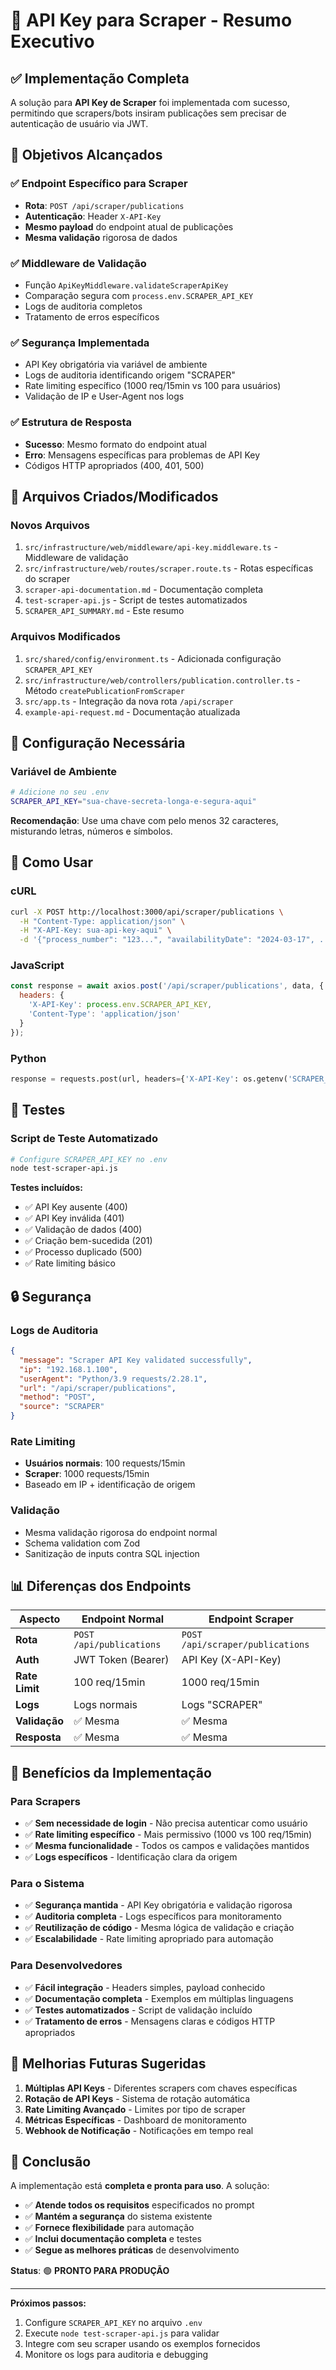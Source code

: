 # 🤖 API Key para Scraper - Resumo Executivo

## ✅ Implementação Completa

A solução para **API Key de Scraper** foi implementada com sucesso, permitindo que scrapers/bots insiram publicações sem precisar de autenticação de usuário via JWT.

## 🎯 Objetivos Alcançados

### ✅ Endpoint Específico para Scraper

- **Rota**: `POST /api/scraper/publications`
- **Autenticação**: Header `X-API-Key`
- **Mesmo payload** do endpoint atual de publicações
- **Mesma validação** rigorosa de dados

### ✅ Middleware de Validação

- Função `ApiKeyMiddleware.validateScraperApiKey`
- Comparação segura com `process.env.SCRAPER_API_KEY`
- Logs de auditoria completos
- Tratamento de erros específicos

### ✅ Segurança Implementada

- API Key obrigatória via variável de ambiente
- Logs de auditoria identificando origem "SCRAPER"
- Rate limiting específico (1000 req/15min vs 100 para usuários)
- Validação de IP e User-Agent nos logs

### ✅ Estrutura de Resposta

- **Sucesso**: Mesmo formato do endpoint atual
- **Erro**: Mensagens específicas para problemas de API Key
- Códigos HTTP apropriados (400, 401, 500)

## 📁 Arquivos Criados/Modificados

### Novos Arquivos

1. `src/infrastructure/web/middleware/api-key.middleware.ts` - Middleware de validação
2. `src/infrastructure/web/routes/scraper.route.ts` - Rotas específicas do scraper
3. `scraper-api-documentation.md` - Documentação completa
4. `test-scraper-api.js` - Script de testes automatizados
5. `SCRAPER_API_SUMMARY.md` - Este resumo

### Arquivos Modificados

1. `src/shared/config/environment.ts` - Adicionada configuração `SCRAPER_API_KEY`
2. `src/infrastructure/web/controllers/publication.controller.ts` - Método `createPublicationFromScraper`
3. `src/app.ts` - Integração da nova rota `/api/scraper`
4. `example-api-request.md` - Documentação atualizada

## 🔧 Configuração Necessária

### Variável de Ambiente

```bash
# Adicione no seu .env
SCRAPER_API_KEY="sua-chave-secreta-longa-e-segura-aqui"
```

**Recomendação**: Use uma chave com pelo menos 32 caracteres, misturando letras, números e símbolos.

## 🚀 Como Usar

### cURL

```bash
curl -X POST http://localhost:3000/api/scraper/publications \
  -H "Content-Type: application/json" \
  -H "X-API-Key: sua-api-key-aqui" \
  -d '{"process_number": "123...", "availabilityDate": "2024-03-17", ...}'
```

### JavaScript

```javascript
const response = await axios.post('/api/scraper/publications', data, {
  headers: {
    'X-API-Key': process.env.SCRAPER_API_KEY,
    'Content-Type': 'application/json'
  }
});
```

### Python

```python
response = requests.post(url, headers={'X-API-Key': os.getenv('SCRAPER_API_KEY')}, json=data)
```

## 🧪 Testes

### Script de Teste Automatizado

```bash
# Configure SCRAPER_API_KEY no .env
node test-scraper-api.js
```

**Testes incluídos:**

- ✅ API Key ausente (400)
- ✅ API Key inválida (401)
- ✅ Validação de dados (400)
- ✅ Criação bem-sucedida (201)
- ✅ Processo duplicado (500)
- ✅ Rate limiting básico

## 🔒 Segurança

### Logs de Auditoria

```json
{
  "message": "Scraper API Key validated successfully",
  "ip": "192.168.1.100",
  "userAgent": "Python/3.9 requests/2.28.1",
  "url": "/api/scraper/publications",
  "method": "POST",
  "source": "SCRAPER"
}
```

### Rate Limiting

- **Usuários normais**: 100 requests/15min
- **Scraper**: 1000 requests/15min
- Baseado em IP + identificação de origem

### Validação

- Mesma validação rigorosa do endpoint normal
- Schema validation com Zod
- Sanitização de inputs contra SQL injection

## 📊 Diferenças dos Endpoints

| Aspecto | Endpoint Normal | Endpoint Scraper |
|---------|----------------|------------------|
| **Rota** | `POST /api/publications` | `POST /api/scraper/publications` |
| **Auth** | JWT Token (Bearer) | API Key (X-API-Key) |
| **Rate Limit** | 100 req/15min | 1000 req/15min |
| **Logs** | Logs normais | Logs "SCRAPER" |
| **Validação** | ✅ Mesma | ✅ Mesma |
| **Resposta** | ✅ Mesma | ✅ Mesma |

## 🎉 Benefícios da Implementação

### Para Scrapers

- ✅ **Sem necessidade de login** - Não precisa autenticar como usuário
- ✅ **Rate limiting específico** - Mais permissivo (1000 vs 100 req/15min)
- ✅ **Mesma funcionalidade** - Todos os campos e validações mantidos
- ✅ **Logs específicos** - Identificação clara da origem

### Para o Sistema

- ✅ **Segurança mantida** - API Key obrigatória e validação rigorosa
- ✅ **Auditoria completa** - Logs específicos para monitoramento
- ✅ **Reutilização de código** - Mesma lógica de validação e criação
- ✅ **Escalabilidade** - Rate limiting apropriado para automação

### Para Desenvolvedores

- ✅ **Fácil integração** - Headers simples, payload conhecido
- ✅ **Documentação completa** - Exemplos em múltiplas linguagens
- ✅ **Testes automatizados** - Script de validação incluído
- ✅ **Tratamento de erros** - Mensagens claras e códigos HTTP apropriados

## 🔮 Melhorias Futuras Sugeridas

1. **Múltiplas API Keys** - Diferentes scrapers com chaves específicas
2. **Rotação de API Keys** - Sistema de rotação automática
3. **Rate Limiting Avançado** - Limites por tipo de scraper
4. **Métricas Específicas** - Dashboard de monitoramento
5. **Webhook de Notificação** - Notificações em tempo real

## 🏁 Conclusão

A implementação está **completa e pronta para uso**. A solução:

- ✅ **Atende todos os requisitos** especificados no prompt
- ✅ **Mantém a segurança** do sistema existente
- ✅ **Fornece flexibilidade** para automação
- ✅ **Inclui documentação completa** e testes
- ✅ **Segue as melhores práticas** de desenvolvimento

**Status**: 🟢 **PRONTO PARA PRODUÇÃO**

---

**Próximos passos:**

1. Configure `SCRAPER_API_KEY` no arquivo `.env`
2. Execute `node test-scraper-api.js` para validar
3. Integre com seu scraper usando os exemplos fornecidos
4. Monitore os logs para auditoria e debugging
